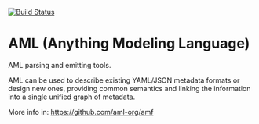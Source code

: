 [![Build Status](https://jenkins.build.msap.io/buildStatus/icon?job=application/AMF/amf-aml/master)](https://jenkins.build.msap.io/job/application/job/AMF/job/amf-aml/job/master/)

# AML (Anything Modeling Language)

AML parsing and emitting tools.

AML can be used to describe existing YAML/JSON metadata formats or design new ones, providing common semantics and linking the information into a single unified graph of metadata.

More info in: https://github.com/aml-org/amf